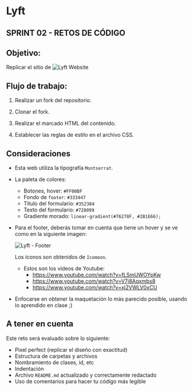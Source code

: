 # Lyft

## SPRINT 02 - RETOS DE CÓDIGO

## Objetivo:

Replicar el sitio de ![Lyft Website](docs/fullpage.png)


## Flujo de trabajo:

1. Realizar un fork del repositorio.

2. Clonar el fork.

3. Realizar el marcado HTML del contenido.

4. Establecer las reglas de estilo en el archivo CSS.

## Consideraciones

* Esta web utiliza la tipografía `Montserrat`.

* La paleta de colores:

  - Botones, hover: `#FF00BF`
  - Fondo de `footer`: `#333447`
  - Título del formulario: `#352384`
  - Texto del formulario: `#728099`
  - Gradiente morado: `linear-gradient(#76278F, #2B1E66);`

* Para el footer, deberás tomar en cuenta que tiene un hover y se ve como en la
  siguiente imagen:

  ![Lyft - Footer](docs/footer.gif)

  Los íconos son obtenidos de `Icomoon`.

  - Estos son los videos de Youtube:
    * https://www.youtube.com/watch?v=fLSmUWOYpKw
    * https://www.youtube.com/watch?v=V7j8Aqxmbs8
    * https://www.youtube.com/watch?v=xj2VWLV0xCU

*  Enfocarse en obtener la maquetación lo más parecido posible, usando lo aprendido en clase ;)

## A tener en cuenta

Este reto será evaluado sobre lo siguiente:

* Pixel perfect (replicar el diseño con exactitud)
* Estructura de carpetas y archivos
* Nombramiento de clases, id, etc
* Indentación
* Archivo `README.md` actualizado y correctamente redactado
* Uso de comentarios para hacer tu código más legible
